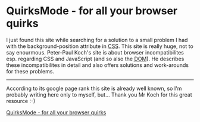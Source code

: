 # QuirksMode - for all your browser quirks

<img src="http://www.zerokspot.com/uploads/quirksmode.jpg" alt="" class="left"/>I just found this site while searching for a solution to  a small problem I had with the background-position attribute in <abbr title="Cascading Style Sheets">CSS</abbr>. This site is really huge, not to say enourmous. Peter-Paul Koch's site is about browser incompatibilites esp. regarding CSS and JavaScript  (and so also the <acronym title="Document Object Model">DOM</acronym>). He describes these incompatibilites in detail and also offers solutions and work-arounds for these problems.

-------------------------------



According to its google page rank this site is already well known, so I'm probably writing here only to myself, but... Thank you Mr Koch for this great resource :-)



<a href="http://www.quirksmode.org/">QuirksMode - for all your browser quirks</a>